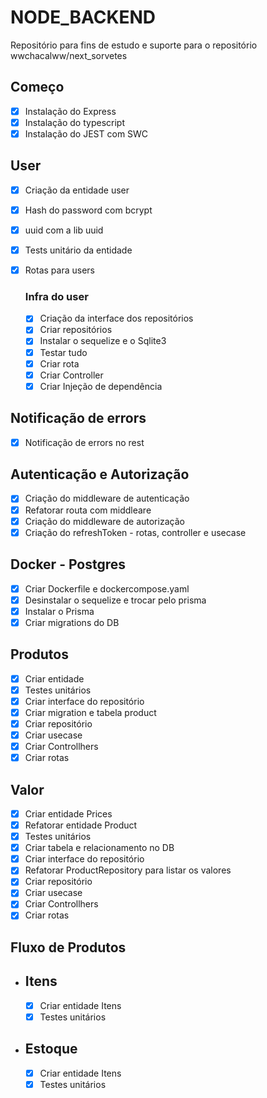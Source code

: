 # NODE_BACKEND

Repositório para fins de estudo e suporte para o repositório wwchacalww/next_sorvetes

## Começo
- [X] Instalação do Express
- [X] Instalação do typescript
- [X] Instalação do JEST com SWC
  
## User
- [X] Criação da entidade user
- [x] Hash do password com bcrypt
- [X] uuid com a lib uuid
- [X] Tests unitário da entidade
- [X] Rotas para users

  ### Infra do user
  - [X] Criação da interface dos repositórios
  - [X] Criar repositórios
  - [X] Instalar o sequelize e o Sqlite3
  - [X] Testar tudo
  - [X] Criar rota
  - [X] Criar Controller
  - [X] Criar Injeção de dependência
  
## Notificação de errors
  - [X] Notificação de errors no rest

## Autenticação e Autorização
- [X] Criação do middleware de autenticação
- [X] Refatorar routa com middleare
- [X] Criação do middleware de autorização
- [X] Criação do refreshToken - rotas, controller e usecase

## Docker - Postgres
- [X] Criar Dockerfile e dockercompose.yaml
- [X] Desinstalar o sequelize e trocar pelo prisma
- [X] Instalar o Prisma
- [X] Criar migrations do DB

## Produtos
- [X] Criar entidade
- [X] Testes unitários
- [X] Criar interface do repositório
- [X] Criar migration e tabela product
- [X] Criar repositório
- [X] Criar usecase
- [X] Criar Controllhers
- [X] Criar rotas

## Valor
- [X] Criar entidade Prices
- [X] Refatorar entidade Product
- [X] Testes unitários
- [X] Criar tabela e relacionamento no DB
- [X] Criar interface do repositório
- [X] Refatorar ProductRepository para listar os valores
- [X] Criar repositório
- [X] Criar usecase
- [X] Criar Controllhers
- [X] Criar rotas

## Fluxo de Produtos
  - ## Itens
    - [X] Criar entidade Itens
    - [X] Testes unitários
  - ## Estoque
    - [X] Criar entidade Itens
    - [X] Testes unitários